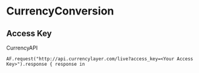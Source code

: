 #  CurrencyConversion

## Access Key
CurrencyAPI
```
AF.request("http://api.currencylayer.com/live?access_key=<Your Access Key>").response { response in
```
